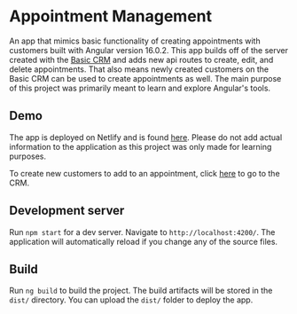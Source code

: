 # Appointment Management

An app that mimics basic functionality of creating appointments with customers built with Angular version 16.0.2. This app builds off of the server created with the [Basic CRM](https://github.com/stevengvan/basic-crm) and adds new api routes to create, edit, and delete appointments. That also means newly created customers on the Basic CRM can be used to create appointments as well. The main purpose of this project was primarily meant to learn and explore Angular's tools.

## Demo

The app is deployed on Netlify and is found [here](https://appt-management.netlify.app). Please do not add actual information to the application as this project was only made for learning purposes.

To create new customers to add to an appointment, click [here](https://stevengvan-basic-crm.netlify.app) to go to the CRM.

## Development server

Run `npm start` for a dev server. Navigate to `http://localhost:4200/`. The application will automatically reload if you change any of the source files.

## Build

Run `ng build` to build the project. The build artifacts will be stored in the `dist/` directory. You can upload the `dist/` folder to deploy the app.
